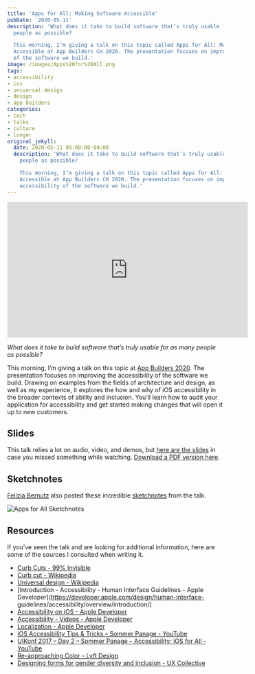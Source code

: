 ```yaml
---
title: 'Apps for All: Making Software Accessible'
pubDate: '2020-05-11'
description: 'What does it take to build software that’s truly usable for as many
  people as possible?

  This morning, I’m giving a talk on this topic called Apps for All: Making Software
  Accessible at App Builders CH 2020. The presentation focuses on improving the accessibility
  of the software we build.'
image: /images/Apps%20for%20All.png
tags:
- accessibility
- ios
- universal design
- design
- app builders
categories:
- tech
- talks
- culture
- longer
original_jekyll:
  date: 2020-05-11 09:00:00-04:00
  description: 'What does it take to build software that’s truly usable for as many
    people as possible?

    This morning, I’m giving a talk on this topic called Apps for All: Making Software
    Accessible at App Builders CH 2020. The presentation focuses on improving the
    accessibility of the software we build.'
---
```


<div class="video-wrapper"><iframe width="560" height="315" src="https://www.youtube-nocookie.com/embed/LHHmx5XxIBc" frameborder="0" allow="accelerometer; autoplay; encrypted-media; gyroscope; picture-in-picture" allowfullscreen></iframe></div>

*What does it take to build software that’s truly usable for as many people as possible?*

This morning, I’m giving a talk on this topic at [App Builders 2020](https://appbuilders.ch). The presentation focuses on improving the accessibility of the software we build. Drawing on examples from the fields of architecture and design, as well as my experience, it explores the how and why of iOS accessibility in the broader contexts of ability and inclusion. You’ll learn how to audit your application for accessibility and get started making changes that will open it up to new customers.

## Slides

This talk relies a lot on audio, video, and demos, but [here are the slides](https://speakerdeck.com/matthewbischoff/apps-for-all-making-software-accessible) in case you missed something while watching. [Download a PDF version here](/uploads/apps-for-all-slides.PDF).

<div class="video-wrapper"><script aysnc class="speakerdeck-embed" data-id="7115a4f57d0c472fa1bb93fe5e67c740" data-ratio="1.77777777777778" src="//speakerdeck.com/assets/embed.js"></script></div>

## Sketchnotes

[Felizia Bernutz](https://twitter.com/felibe444) also posted these incredible [sketchnotes](https://en.wikipedia.org/wiki/Sketchnoting) from the talk.

![Apps for All Sketchnotes](/images/appbuilders-apps-for-all.jpg)

## Resources

If you’ve seen the talk and are looking for additional information, here are some of the sources I consulted when writing it.

* [Curb Cuts - 99% Invisible](https://99percentinvisible.org/episode/curb-cuts/)
* [Curb cut - Wikipedia](https://en.wikipedia.org/wiki/Curb_cut)
* [Universal design - Wikipedia](https://en.wikipedia.org/wiki/Universal_design)
* [Introduction - Accessibility - Human Interface Guidelines - Apple Developer](https://developer.apple.com/design/human-interface-
guidelines/accessibility/overview/introduction/)
* [Accessibility on iOS - Apple Developer](https://developer.apple.com/accessibility/ios/)
* [Accessibility - Videos - Apple Developer](https://developer.apple.com/videos/frameworks/accessibility)
* [Localization - Apple Developer](https://developer.apple.com/localization/)
* [iOS Accessibility Tips & Tricks – Sommer Panage - YouTube](https://www.youtube.com/watch?v=dmMASdKhl_w)
* [UIKonf 2017 – Day 2 – Sommer Panage – Accessibility: iOS for All - YouTube](https://www.youtube.com/watch?v=G01Ac5njNSs)
* [Re-approaching Color - Lyft Design](https://design.lyft.com/re-approaching-color-9e604ba22c88)
* [Designing forms for gender diversity and inclusion - UX Collective](https://uxdesign.cc/designing-forms-for-gender-diversity-and-inclusion-d8194cf1f51)
